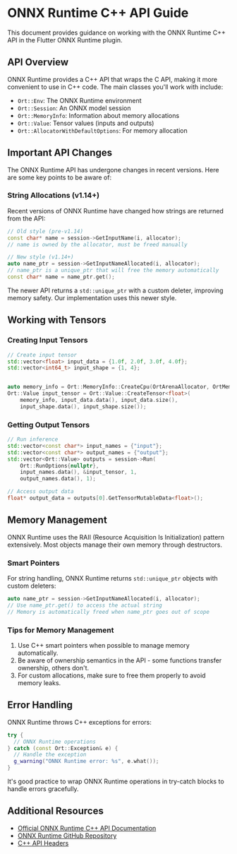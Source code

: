 # ONNX Runtime C++ API Guide

This document provides guidance on working with the ONNX Runtime C++ API in the Flutter ONNX Runtime plugin.

## API Overview

ONNX Runtime provides a C++ API that wraps the C API, making it more convenient to use in C++ code. The main classes you'll work with include:

- `Ort::Env`: The ONNX Runtime environment
- `Ort::Session`: An ONNX model session
- `Ort::MemoryInfo`: Information about memory allocations
- `Ort::Value`: Tensor values (inputs and outputs)
- `Ort::AllocatorWithDefaultOptions`: For memory allocation

## Important API Changes

The ONNX Runtime API has undergone changes in recent versions. Here are some key points to be aware of:

### String Allocations (v1.14+)

Recent versions of ONNX Runtime have changed how strings are returned from the API:

```cpp
// Old style (pre-v1.14)
const char* name = session->GetInputName(i, allocator);
// name is owned by the allocator, must be freed manually

// New style (v1.14+)
auto name_ptr = session->GetInputNameAllocated(i, allocator);
// name_ptr is a unique_ptr that will free the memory automatically
const char* name = name_ptr.get();
```

The newer API returns a `std::unique_ptr` with a custom deleter, improving memory safety. Our implementation uses this newer style.

## Working with Tensors

### Creating Input Tensors

```cpp
// Create input tensor
std::vector<float> input_data = {1.0f, 2.0f, 3.0f, 4.0f};
std::vector<int64_t> input_shape = {1, 4};


auto memory_info = Ort::MemoryInfo::CreateCpu(OrtArenaAllocator, OrtMemTypeDefault);
Ort::Value input_tensor = Ort::Value::CreateTensor<float>(
    memory_info, input_data.data(), input_data.size(),
    input_shape.data(), input_shape.size());
```

### Getting Output Tensors

```cpp
// Run inference
std::vector<const char*> input_names = {"input"};
std::vector<const char*> output_names = {"output"};
std::vector<Ort::Value> outputs = session->Run(
    Ort::RunOptions{nullptr}, 
    input_names.data(), &input_tensor, 1, 
    output_names.data(), 1);

// Access output data
float* output_data = outputs[0].GetTensorMutableData<float>();
```

## Memory Management

ONNX Runtime uses the RAII (Resource Acquisition Is Initialization) pattern extensively. Most objects manage their own memory through destructors.

### Smart Pointers

For string handling, ONNX Runtime returns `std::unique_ptr` objects with custom deleters:

```cpp
auto name_ptr = session->GetInputNameAllocated(i, allocator);
// Use name_ptr.get() to access the actual string
// Memory is automatically freed when name_ptr goes out of scope
```

### Tips for Memory Management

1. Use C++ smart pointers when possible to manage memory automatically.
2. Be aware of ownership semantics in the API - some functions transfer ownership, others don't.
3. For custom allocations, make sure to free them properly to avoid memory leaks.

## Error Handling

ONNX Runtime throws C++ exceptions for errors:

```cpp
try {
  // ONNX Runtime operations
} catch (const Ort::Exception& e) {
  // Handle the exception
  g_warning("ONNX Runtime error: %s", e.what());
}
```

It's good practice to wrap ONNX Runtime operations in try-catch blocks to handle errors gracefully.

## Additional Resources

- [Official ONNX Runtime C++ API Documentation](https://onnxruntime.ai/docs/api/c-cpp)
- [ONNX Runtime GitHub Repository](https://github.com/microsoft/onnxruntime)
- [C++ API Headers](https://github.com/microsoft/onnxruntime/blob/master/include/onnxruntime/core/session/onnxruntime_cxx_api.h) 